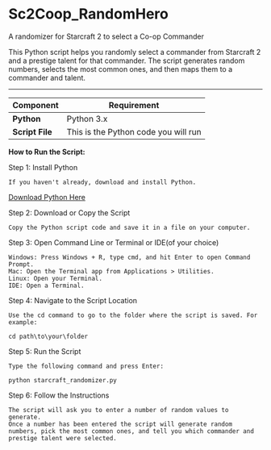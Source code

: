 # Sc2Coop_RandomHero
A randomizer for Starcraft 2 to select a Co-op Commander

This Python script helps you randomly select a commander from Starcraft 2 and a prestige talent for that commander. The script generates random numbers, selects the most common ones, and then maps them to a commander and talent.

---

| Component              | Requirement                   |
|------------------------|-------------------------------|
| **Python**   | Python 3.x                              |
| **Script File** | This is the Python code you will run |

**How to Run the Script:**

Step 1: Install Python

    If you haven't already, download and install Python. 
[Download Python Here](https://www.python.org/downloads/)

Step 2: Download or Copy the Script

    Copy the Python script code and save it in a file on your computer.

Step 3: Open Command Line or Terminal or IDE(of your choice)

    Windows: Press Windows + R, type cmd, and hit Enter to open Command Prompt.
    Mac: Open the Terminal app from Applications > Utilities.
    Linux: Open your Terminal.
    IDE: Open a Terminal.

Step 4: Navigate to the Script Location

    Use the cd command to go to the folder where the script is saved. For example:
`cd path\to\your\folder`

Step 5: Run the Script

    Type the following command and press Enter:
`python starcraft_randomizer.py`

Step 6: Follow the Instructions

    The script will ask you to enter a number of random values to generate.
    Once a number has been entered the script will generate random numbers, pick the most common ones, and tell you which commander and prestige talent were selected.